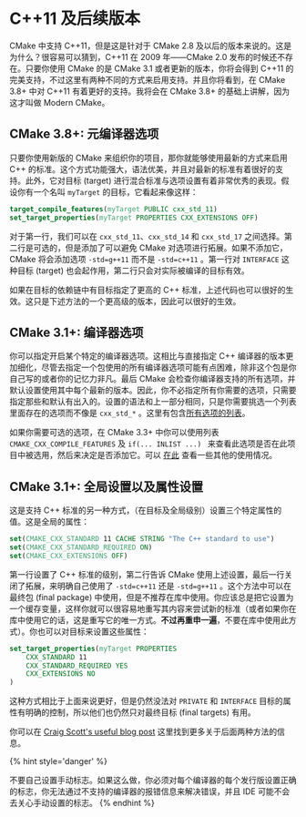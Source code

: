 # C++11 及后续版本

CMake 中支持 C++11，但是这是针对于 CMake 2.8 及以后的版本来说的。这是为什么？很容易可以猜到，C++11 在 2009 年——CMake 2.0 发布的时候还不存在。只要你使用 CMake 的是 CMake 3.1 或者更新的版本，你将会得到 C++11 的完美支持，不过这里有两种不同的方式来启用支持。并且你将看到，在 CMake 3.8+ 中对 C++11 有着更好的支持。我将会在 CMake 3.8+ 的基础上讲解，因为这才叫做 Modern CMake。

## CMake 3.8+: 元编译器选项

只要你使用新版的 CMake 来组织你的项目，那你就能够使用最新的方式来启用 C++ 的标准。这个方式功能强大，语法优美，并且对最新的标准有着很好的支持。此外，它对目标 (target) 进行混合标准与选项设置有着非常优秀的表现。假设你有一个名叫 `myTarget` 的目标，它看起来像这样：

```cmake
target_compile_features(myTarget PUBLIC cxx_std_11)
set_target_properties(myTarget PROPERTIES CXX_EXTENSIONS OFF)
```

对于第一行，我们可以在 `cxx_std_11`、`cxx_std_14` 和 `cxx_std_17` 之间选择。第二行是可选的，但是添加了可以避免 CMake 对选项进行拓展。如果不添加它，CMake 将会添加选项 `-std=g++11` 而不是 `-std=c++11` 。第一行对 `INTERFACE` 这种目标 (target) 也会起作用，第二行只会对实际被编译的目标有效。

如果在目标的依赖链中有目标指定了更高的 C++ 标准，上述代码也可以很好的生效。这只是下述方法的一个更高级的版本，因此可以很好的生效。

## CMake 3.1+: 编译器选项

你可以指定开启某个特定的编译器选项。这相比与直接指定 C++ 编译器的版本更加细化，尽管去指定一个包使用的所有编译器选项可能有点困难，除非这个包是你自己写的或者你的记忆力非凡。最后 CMake 会检查你编译器支持的所有选项，并默认设置使用其中每个最新的版本。因此，你不必指定所有你需要的选项，只需要指定那些和默认有出入的。设置的语法和上一部分相同，只是你需要挑选一个列表里面存在的选项而不像是 `cxx_std_*` 。这里有包含[所有选项的列表](https://cmake.org/cmake/help/latest/prop_gbl/CMAKE_CXX_KNOWN_FEATURES.html)。

如果你需要可选的选项，在 CMake 3.3+ 中你可以使用列表 `CMAKE_CXX_COMPILE_FEATURES` 及 `if(... INLIST ...) ` 来查看此选项是否在此项目中被选用，然后来决定是否添加它。可以 [在此](https://cmake.org/cmake/help/latest/manual/cmake-compile-features.7.html) 查看一些其他的使用情况。

## CMake 3.1+: 全局设置以及属性设置

这是支持 C++ 标准的另一种方式，（在目标及全局级别）设置三个特定属性的值。这是全局的属性：

```cmake
set(CMAKE_CXX_STANDARD 11 CACHE STRING "The C++ standard to use")
set(CMAKE_CXX_STANDARD_REQUIRED ON)
set(CMAKE_CXX_EXTENSIONS OFF)
```

第一行设置了 C++ 标准的级别，第二行告诉 CMake 使用上述设置，最后一行关闭了拓展，来明确自己使用了 `-std=c++11` 还是 `-std=g++11` 。这个方法中可以在最终包 (final package) 中使用，但是不推荐在库中使用。你应该总是把它设置为一个缓存变量，这样你就可以很容易地重写其内容来尝试新的标准（或者如果你在库中使用它的话，这是重写它的唯一方式。**不过再重申一遍**，不要在库中使用此方式）。你也可以对目标来设置这些属性：

```cmake
set_target_properties(myTarget PROPERTIES
    CXX_STANDARD 11
    CXX_STANDARD_REQUIRED YES
    CXX_EXTENSIONS NO
)
```

这种方式相比于上面来说更好，但是仍然没法对 `PRIVATE` 和 `INTERFACE` 目标的属性有明确的控制，所以他们也仍然只对最终目标 (final targets) 有用。

你可以在 [Craig Scott's useful blog post][crascit] 这里找到更多关于后面两种方法的信息。

{% hint style='danger' %}

不要自己设置手动标志。如果这么做，你必须对每个编译器的每个发行版设置正确的标志，你无法通过不支持的编译器的报错信息来解决错误，并且 IDE 可能不会去关心手动设置的标志。
{% endhint %}

[crascit]: https://crascit.com/2015/03/28/enabling-cxx11-in-cmake/
